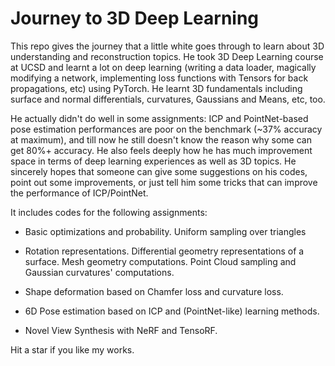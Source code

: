 # Journey to 3D Deep Learning

This repo gives the journey that a little white goes through to learn about 3D understanding and reconstruction topics. He took 3D Deep Learning course at UCSD and learnt a lot on deep learning (writing a data loader, magically modifying a network, implementing loss functions with Tensors for back propagations, etc) using PyTorch. He learnt 3D fundamentals including surface and normal differentials, curvatures, Gaussians and Means, etc, too. 


He actually didn't do well in some assignments: ICP and PointNet-based pose estimation performances are poor on the benchmark (~37% accuracy at maximum), and till now he still doesn't know the reason why some can get 80%+ accuracy. He also feels deeply how he has much improvement space in terms of deep learning experiences as well as 3D topics. He sincerely hopes that someone can give some suggestions on his codes, point out some improvements, or just tell him some tricks that can improve the performance of ICP/PointNet.


It includes codes for the following assignments:

* Basic optimizations and probability. Uniform sampling over triangles

* Rotation representations. Differential geometry representations of a surface. Mesh geometry computations. Point Cloud sampling and Gaussian curvatures' computations.

* Shape deformation based on Chamfer loss and curvature loss.

* 6D Pose estimation based on ICP and (PointNet-like) learning methods.

* Novel View Synthesis with NeRF and TensoRF.

Hit a star if you like my works.
